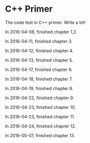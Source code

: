 # C++ Primer
The code test in C++ primer.
Write a lot!

In 2016-04-08, finished chapter 1,2.

In 2016-04-11, finished chapter 3.

In 2016-04-12, finished chapter 4.

In 2016-04-13, finished chapter 5.

In 2016-04-17, finished chapter 6.

In 2016-04-18, finished chapter 7.

In 2016-04-19, finished chapter 8.

In 2016-04-22, finished chapter 9.

In 2016-04-23, finished chapter 10.

In 2016-04-23, finished chapter 11.

In 2016-04-24, finished chaprer 12.

In 2016-05-07, finished chapter 13.
